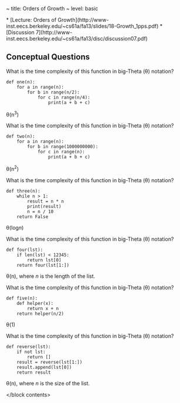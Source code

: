 ~ title: Orders of Growth
~ level: basic

<block references>
* [Lecture: Orders of Growth](http://www-inst.eecs.berkeley.edu/~cs61a/fa13/slides/18-Growth_1pps.pdf)
* [Discussion 7](http://www-inst.eecs.berkeley.edu/~cs61a/fa13/disc/discussion07.pdf)
</block references>

<block notes>
</block notes>

<block contents>

Conceptual Questions
--------------------

<question>

What is the time complexity of this function in big-Theta (&theta;)
notation?

    def one(n):
        for a in range(n):
            for b in range(n/2):
                for c in range(n/4):
                    print(a + b + c)

<solution>

&theta;(n<sup>3</sup>)

</solution>

<question>

What is the time complexity of this function in big-Theta (&theta;)
notation?

    def two(n):
        for a in range(n):
            for b in range(1000000000):
                for c in range(n):
                    print(a + b + c)

<solution>

&theta;(n<sup>2</sup>)

</solution>

<question>

What is the time complexity of this function in big-Theta (&theta;)
notation?

    def three(n):
        while n > 1:
            result = n * n
            print(result)
            n = n / 10
        return False

<solution>

&theta;(log*n*)

</solution>

<question>

What is the time complexity of this function in big-Theta (&theta;)
notation?

    def four(lst):
        if len(lst) < 12345:
            return lst[0]
        return four(lst[1:])

<solution>

&theta;(n), where *n* is the length of the list.

</solution>

<question>

What is the time complexity of this function in big-Theta (&theta;)
notation?

    def five(n):
        def helper(x):
            return x + n
        return helper(n/2)

<solution>

&theta;(1)

</solution>

<question>

What is the time complexity of this function in big-Theta (&theta;)
notation?

    def reverse(lst):
        if not lst:
            return []
        result = reverse(lst[1:])
        result.append(lst[0])
        return result

<solution>

&theta;(n), where *n* is the size of the list.

</solution>

</block contents>
